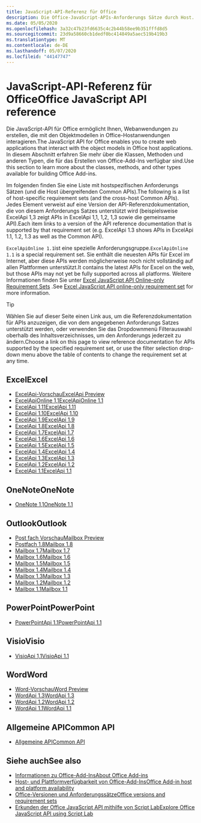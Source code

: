 ```yaml
---
title: JavaScript-API-Referenz für Office
description: Die Office-JavaScript-APIs-Anforderungs Sätze durch Host.
ms.date: 05/05/2020
ms.openlocfilehash: 3a32c47b23fd6635c4c2b44b58ee9b351fffd8d5
ms.sourcegitcommit: 23d9a58660cb1dedf0bc414849a5aec519b419b3
ms.translationtype: MT
ms.contentlocale: de-DE
ms.lasthandoff: 05/07/2020
ms.locfileid: "44147747"
---
```

# <a name="office-javascript-api-reference"></a><span data-ttu-id="5735b-103">JavaScript-API-Referenz für Office</span><span class="sxs-lookup"><span data-stu-id="5735b-103">Office JavaScript API reference</span></span>

<span data-ttu-id="5735b-104">Die JavaScript-API für Office ermöglicht Ihnen, Webanwendungen zu erstellen, die mit den Objektmodellen in Office-Hostanwendungen interagieren.</span><span class="sxs-lookup"><span data-stu-id="5735b-104">The JavaScript API for Office enables you to create web applications that interact with the object models in Office host applications.</span></span> <span data-ttu-id="5735b-105">In diesem Abschnitt erfahren Sie mehr über die Klassen, Methoden und anderen Typen, die für das Erstellen von Office-Add-Ins verfügbar sind.</span><span class="sxs-lookup"><span data-stu-id="5735b-105">Use this section to learn more about the classes, methods, and other types available for building Office Add-ins.</span></span>

<span data-ttu-id="5735b-106">Im folgenden finden Sie eine Liste mit hostspezifischen Anforderungs Sätzen (und die Host übergreifenden Common APIs).</span><span class="sxs-lookup"><span data-stu-id="5735b-106">The following is a list of host-specific requirement sets (and the cross-host Common APIs).</span></span> <span data-ttu-id="5735b-107">Jedes Element verweist auf eine Version der API-Referenzdokumentation, die von diesem Anforderungs Satzes unterstützt wird (beispielsweise ExcelApi 1,3 zeigt APIs in ExcelApi 1,1, 1,2, 1,3 sowie die gemeinsame API).</span><span class="sxs-lookup"><span data-stu-id="5735b-107">Each item links to a version of the API reference documentation that is supported by that requirement set (e.g. ExcelApi 1.3 shows APIs in ExcelApi 1.1, 1.2, 1.3 as well as the Common API).</span></span>

<span data-ttu-id="5735b-108">`ExcelApiOnline 1.1`ist eine spezielle Anforderungsgruppe.</span><span class="sxs-lookup"><span data-stu-id="5735b-108">`ExcelApiOnline 1.1` is a special requirement set.</span></span> <span data-ttu-id="5735b-109">Sie enthält die neuesten APIs für Excel im Internet, aber diese APIs werden möglicherweise noch nicht vollständig auf allen Plattformen unterstützt.</span><span class="sxs-lookup"><span data-stu-id="5735b-109">It contains the latest APIs for Excel on the web, but those APIs may not yet be fully supported across all platforms.</span></span> <span data-ttu-id="5735b-110">Weitere Informationen finden Sie unter [Excel JavaScript API Online-only Requirement Sets](/office/dev/add-ins/reference/requirement-sets/excel-api-online-requirement-set) .</span><span class="sxs-lookup"><span data-stu-id="5735b-110">See [Excel JavaScript API online-only requirement set](/office/dev/add-ins/reference/requirement-sets/excel-api-online-requirement-set) for more information.</span></span>

> [!TIP]
> <span data-ttu-id="5735b-111">Wählen Sie auf dieser Seite einen Link aus, um die Referenzdokumentation für APIs anzuzeigen, die von dem angegebenen Anforderungs Satzes unterstützt werden, oder verwenden Sie das Dropdownmenü Filterauswahl oberhalb des Inhaltsverzeichnisses, um den Anforderungs jederzeit zu ändern.</span><span class="sxs-lookup"><span data-stu-id="5735b-111">Choose a link on this page to view reference documentation for APIs supported by the specified requirement set, or use the filter selection drop-down menu above the table of contents to change the requirement set at any time.</span></span>

## <a name="excel"></a><span data-ttu-id="5735b-112">Excel</span><span class="sxs-lookup"><span data-stu-id="5735b-112">Excel</span></span>

- [<span data-ttu-id="5735b-113">ExcelApi-Vorschau</span><span class="sxs-lookup"><span data-stu-id="5735b-113">ExcelApi Preview</span></span>](/javascript/api/excel?view=excel-js-preview)
- [<span data-ttu-id="5735b-114">ExcelApiOnline 1,1</span><span class="sxs-lookup"><span data-stu-id="5735b-114">ExcelApiOnline 1.1</span></span>](/javascript/api/excel?view=excel-js-online)
- [<span data-ttu-id="5735b-115">ExcelApi 1,11</span><span class="sxs-lookup"><span data-stu-id="5735b-115">ExcelApi 1.11</span></span>](/javascript/api/excel?view=excel-js-1.11)
- [<span data-ttu-id="5735b-116">ExcelApi 1.10</span><span class="sxs-lookup"><span data-stu-id="5735b-116">ExcelApi 1.10</span></span>](/javascript/api/excel?view=excel-js-1.10)
- [<span data-ttu-id="5735b-117">ExcelApi 1.9</span><span class="sxs-lookup"><span data-stu-id="5735b-117">ExcelApi 1.9</span></span>](/javascript/api/excel?view=excel-js-1.9)
- [<span data-ttu-id="5735b-118">ExcelApi 1.8</span><span class="sxs-lookup"><span data-stu-id="5735b-118">ExcelApi 1.8</span></span>](/javascript/api/excel?view=excel-js-1.8)
- [<span data-ttu-id="5735b-119">ExcelApi 1.7</span><span class="sxs-lookup"><span data-stu-id="5735b-119">ExcelApi 1.7</span></span>](/javascript/api/excel?view=excel-js-1.7)
- [<span data-ttu-id="5735b-120">ExcelApi 1.6</span><span class="sxs-lookup"><span data-stu-id="5735b-120">ExcelApi 1.6</span></span>](/javascript/api/excel?view=excel-js-1.6)
- [<span data-ttu-id="5735b-121">ExcelApi 1.5</span><span class="sxs-lookup"><span data-stu-id="5735b-121">ExcelApi 1.5</span></span>](/javascript/api/excel?view=excel-js-1.5)
- [<span data-ttu-id="5735b-122">ExcelApi 1.4</span><span class="sxs-lookup"><span data-stu-id="5735b-122">ExcelApi 1.4</span></span>](/javascript/api/excel?view=excel-js-1.4)
- [<span data-ttu-id="5735b-123">ExcelApi 1.3</span><span class="sxs-lookup"><span data-stu-id="5735b-123">ExcelApi 1.3</span></span>](/javascript/api/excel?view=excel-js-1.3)
- [<span data-ttu-id="5735b-124">ExcelApi 1.2</span><span class="sxs-lookup"><span data-stu-id="5735b-124">ExcelApi 1.2</span></span>](/javascript/api/excel?view=excel-js-1.2)
- [<span data-ttu-id="5735b-125">ExcelApi 1.1</span><span class="sxs-lookup"><span data-stu-id="5735b-125">ExcelApi 1.1</span></span>](/javascript/api/excel?view=excel-js-1.1)

## <a name="onenote"></a><span data-ttu-id="5735b-126">OneNote</span><span class="sxs-lookup"><span data-stu-id="5735b-126">OneNote</span></span>

- [<span data-ttu-id="5735b-127">OneNote 1,1</span><span class="sxs-lookup"><span data-stu-id="5735b-127">OneNote 1.1</span></span>](/javascript/api/onenote?view=onenote-js-1.1)

## <a name="outlook"></a><span data-ttu-id="5735b-128">Outlook</span><span class="sxs-lookup"><span data-stu-id="5735b-128">Outlook</span></span>

- [<span data-ttu-id="5735b-129">Post fach Vorschau</span><span class="sxs-lookup"><span data-stu-id="5735b-129">Mailbox Preview</span></span>](/javascript/api/outlook?view=outlook-js-preview)
- [<span data-ttu-id="5735b-130">Postfach 1.8</span><span class="sxs-lookup"><span data-stu-id="5735b-130">Mailbox 1.8</span></span>](/javascript/api/outlook?view=outlook-js-1.8)
- [<span data-ttu-id="5735b-131">Mailbox 1.7</span><span class="sxs-lookup"><span data-stu-id="5735b-131">Mailbox 1.7</span></span>](/javascript/api/outlook?view=outlook-js-1.7)
- [<span data-ttu-id="5735b-132">Mailbox 1.6</span><span class="sxs-lookup"><span data-stu-id="5735b-132">Mailbox 1.6</span></span>](/javascript/api/outlook?view=outlook-js-1.6)
- [<span data-ttu-id="5735b-133">Mailbox 1.5</span><span class="sxs-lookup"><span data-stu-id="5735b-133">Mailbox 1.5</span></span>](/javascript/api/outlook?view=outlook-js-1.5)
- [<span data-ttu-id="5735b-134">Mailbox 1.4</span><span class="sxs-lookup"><span data-stu-id="5735b-134">Mailbox 1.4</span></span>](/javascript/api/outlook?view=outlook-js-1.4)
- [<span data-ttu-id="5735b-135">Mailbox 1.3</span><span class="sxs-lookup"><span data-stu-id="5735b-135">Mailbox 1.3</span></span>](/javascript/api/outlook?view=outlook-js-1.3)
- [<span data-ttu-id="5735b-136">Mailbox 1.2</span><span class="sxs-lookup"><span data-stu-id="5735b-136">Mailbox 1.2</span></span>](/javascript/api/outlook?view=outlook-js-1.2)
- [<span data-ttu-id="5735b-137">Mailbox 1.1</span><span class="sxs-lookup"><span data-stu-id="5735b-137">Mailbox 1.1</span></span>](/javascript/api/outlook?view=outlook-js-1.1)

## <a name="powerpoint"></a><span data-ttu-id="5735b-138">PowerPoint</span><span class="sxs-lookup"><span data-stu-id="5735b-138">PowerPoint</span></span>

- [<span data-ttu-id="5735b-139">PowerPointApi 1.1</span><span class="sxs-lookup"><span data-stu-id="5735b-139">PowerPointApi 1.1</span></span>](/javascript/api/powerpoint?view=powerpoint-js-1.1)

## <a name="visio"></a><span data-ttu-id="5735b-140">Visio</span><span class="sxs-lookup"><span data-stu-id="5735b-140">Visio</span></span>

- [<span data-ttu-id="5735b-141">VisioApi 1,1</span><span class="sxs-lookup"><span data-stu-id="5735b-141">VisioApi 1.1</span></span>](/javascript/api/visio?view=visio-js-1.1)

## <a name="word"></a><span data-ttu-id="5735b-142">Word</span><span class="sxs-lookup"><span data-stu-id="5735b-142">Word</span></span>

- [<span data-ttu-id="5735b-143">Word-Vorschau</span><span class="sxs-lookup"><span data-stu-id="5735b-143">Word Preview</span></span>](/javascript/api/word?view=word-js-preview)
- [<span data-ttu-id="5735b-144">WordApi 1.3</span><span class="sxs-lookup"><span data-stu-id="5735b-144">WordApi 1.3</span></span>](/javascript/api/word?view=word-js-1.3)
- [<span data-ttu-id="5735b-145">WordApi 1.2</span><span class="sxs-lookup"><span data-stu-id="5735b-145">WordApi 1.2</span></span>](/javascript/api/word?view=word-js-1.2)
- [<span data-ttu-id="5735b-146">WordApi 1.1</span><span class="sxs-lookup"><span data-stu-id="5735b-146">WordApi 1.1</span></span>](/javascript/api/word?view=word-js-1.1)

## <a name="common-api"></a><span data-ttu-id="5735b-147">Allgemeine API</span><span class="sxs-lookup"><span data-stu-id="5735b-147">Common API</span></span>

- [<span data-ttu-id="5735b-148">Allgemeine API</span><span class="sxs-lookup"><span data-stu-id="5735b-148">Common API</span></span>](/javascript/api/office?view=common-js)

## <a name="see-also"></a><span data-ttu-id="5735b-149">Siehe auch</span><span class="sxs-lookup"><span data-stu-id="5735b-149">See also</span></span>

- [<span data-ttu-id="5735b-150">Informationen zu Office-Add-Ins</span><span class="sxs-lookup"><span data-stu-id="5735b-150">About Office Add-ins</span></span>](/office/dev/add-ins/overview)
- [<span data-ttu-id="5735b-151">Host- und Plattformverfügbarkeit von Office-Add-Ins</span><span class="sxs-lookup"><span data-stu-id="5735b-151">Office Add-in host and platform availability</span></span>](/office/dev/add-ins/overview/office-add-in-availability)
- [<span data-ttu-id="5735b-152">Office-Versionen und Anforderungssätze</span><span class="sxs-lookup"><span data-stu-id="5735b-152">Office versions and requirement sets</span></span>](/office/dev/add-ins/develop/office-versions-and-requirement-sets)
- [<span data-ttu-id="5735b-153">Erkunden der Office JavaScript API mithilfe von Script Lab</span><span class="sxs-lookup"><span data-stu-id="5735b-153">Explore Office JavaScript API using Script Lab</span></span>](/office/dev/add-ins/overview/explore-with-script-lab)
